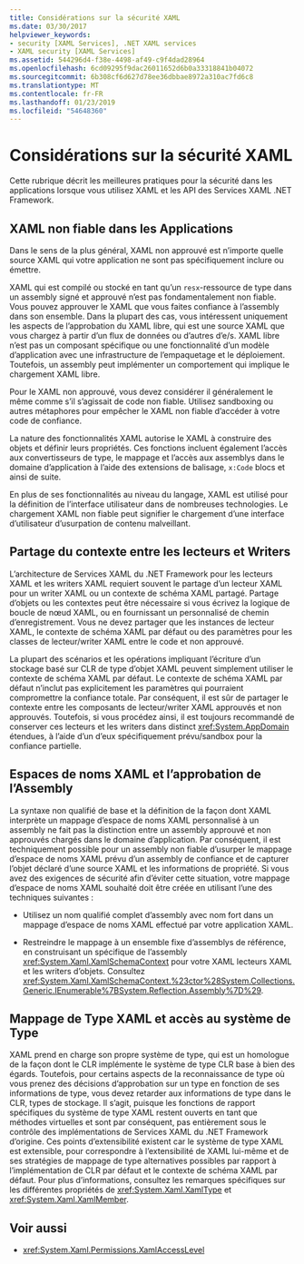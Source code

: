 ```yaml
---
title: Considérations sur la sécurité XAML
ms.date: 03/30/2017
helpviewer_keywords:
- security [XAML Services], .NET XAML services
- XAML security [XAML Services]
ms.assetid: 544296d4-f38e-4498-af49-c9f4dad28964
ms.openlocfilehash: 6cd09295f9dac26011652d6b0a33318841b04072
ms.sourcegitcommit: 6b308cf6d627d78ee36dbbae8972a310ac7fd6c8
ms.translationtype: MT
ms.contentlocale: fr-FR
ms.lasthandoff: 01/23/2019
ms.locfileid: "54648360"
---
```

# <a name="xaml-security-considerations"></a>Considérations sur la sécurité XAML
Cette rubrique décrit les meilleures pratiques pour la sécurité dans les applications lorsque vous utilisez XAML et les API des Services XAML .NET Framework.  
  
## <a name="untrusted-xaml-in-applications"></a>XAML non fiable dans les Applications  
 Dans le sens de la plus général, XAML non approuvé est n’importe quelle source XAML qui votre application ne sont pas spécifiquement inclure ou émettre.  
  
 XAML qui est compilé ou stocké en tant qu’un `resx`-ressource de type dans un assembly signé et approuvé n’est pas fondamentalement non fiable. Vous pouvez approuver le XAML que vous faites confiance à l’assembly dans son ensemble. Dans la plupart des cas, vous intéressent uniquement les aspects de l’approbation du XAML libre, qui est une source XAML que vous chargez à partir d’un flux de données ou d’autres d’e/s. XAML libre n’est pas un composant spécifique ou une fonctionnalité d’un modèle d’application avec une infrastructure de l’empaquetage et le déploiement. Toutefois, un assembly peut implémenter un comportement qui implique le chargement XAML libre.  
  
 Pour le XAML non approuvé, vous devez considérer il généralement le même comme s’il s’agissait de code non fiable. Utilisez sandboxing ou autres métaphores pour empêcher le XAML non fiable d’accéder à votre code de confiance.  
  
 La nature des fonctionnalités XAML autorise le XAML à construire des objets et définir leurs propriétés. Ces fonctions incluent également l’accès aux convertisseurs de type, le mappage et l’accès aux assemblys dans le domaine d’application à l’aide des extensions de balisage, `x:Code` blocs et ainsi de suite.  
  
 En plus de ses fonctionnalités au niveau du langage, XAML est utilisé pour la définition de l’interface utilisateur dans de nombreuses technologies. Le chargement XAML non fiable peut signifier le chargement d’une interface d’utilisateur d’usurpation de contenu malveillant.  
  
## <a name="sharing-context-between-readers-and-writers"></a>Partage du contexte entre les lecteurs et Writers  
 L’architecture de Services XAML du .NET Framework pour les lecteurs XAML et les writers XAML requiert souvent le partage d’un lecteur XAML pour un writer XAML ou un contexte de schéma XAML partagé. Partage d’objets ou les contextes peut être nécessaire si vous écrivez la logique de boucle de nœud XAML, ou en fournissant un personnalisé de chemin d’enregistrement. Vous ne devez partager que les instances de lecteur XAML, le contexte de schéma XAML par défaut ou des paramètres pour les classes de lecteur/writer XAML entre le code et non approuvé.  
  
 La plupart des scénarios et les opérations impliquant l’écriture d’un stockage basé sur CLR de type d’objet XAML peuvent simplement utiliser le contexte de schéma XAML par défaut. Le contexte de schéma XAML par défaut n’inclut pas explicitement les paramètres qui pourraient compromettre la confiance totale. Par conséquent, il est sûr de partager le contexte entre les composants de lecteur/writer XAML approuvés et non approuvés. Toutefois, si vous procédez ainsi, il est toujours recommandé de conserver ces lecteurs et les writers dans distinct <xref:System.AppDomain> étendues, à l’aide d’un d’eux spécifiquement prévu/sandbox pour la confiance partielle.  
  
## <a name="xaml-namespaces-and-assembly-trust"></a>Espaces de noms XAML et l’approbation de l’Assembly  
 La syntaxe non qualifié de base et la définition de la façon dont XAML interprète un mappage d’espace de noms XAML personnalisé à un assembly ne fait pas la distinction entre un assembly approuvé et non approuvés chargés dans le domaine d’application. Par conséquent, il est techniquement possible pour un assembly non fiable d’usurper le mappage d’espace de noms XAML prévu d’un assembly de confiance et de capturer l’objet déclaré d’une source XAML et les informations de propriété. Si vous avez des exigences de sécurité afin d’éviter cette situation, votre mappage d’espace de noms XAML souhaité doit être créée en utilisant l’une des techniques suivantes :  
  
-   Utilisez un nom qualifié complet d’assembly avec nom fort dans un mappage d’espace de noms XAML effectué par votre application XAML.  
  
-   Restreindre le mappage à un ensemble fixe d’assemblys de référence, en construisant un spécifique de l’assembly <xref:System.Xaml.XamlSchemaContext> pour votre XAML lecteurs XAML et les writers d’objets. Consultez <xref:System.Xaml.XamlSchemaContext.%23ctor%28System.Collections.Generic.IEnumerable%7BSystem.Reflection.Assembly%7D%29>.  
  
## <a name="xaml-type-mapping-and-type-system-access"></a>Mappage de Type XAML et accès au système de Type  
 XAML prend en charge son propre système de type, qui est un homologue de la façon dont le CLR implémente le système de type CLR base à bien des égards. Toutefois, pour certains aspects de la reconnaissance de type où vous prenez des décisions d’approbation sur un type en fonction de ses informations de type, vous devez retarder aux informations de type dans le CLR, types de stockage. Il s’agit, puisque les fonctions de rapport spécifiques du système de type XAML restent ouverts en tant que méthodes virtuelles et sont par conséquent, pas entièrement sous le contrôle des implémentations de Services XAML du .NET Framework d’origine. Ces points d’extensibilité existent car le système de type XAML est extensible, pour correspondre à l’extensibilité de XAML lui-même et de ses stratégies de mappage de type alternatives possibles par rapport à l’implémentation de CLR par défaut et le contexte de schéma XAML par défaut. Pour plus d’informations, consultez les remarques spécifiques sur les différentes propriétés de <xref:System.Xaml.XamlType> et <xref:System.Xaml.XamlMember>.  
  
## <a name="see-also"></a>Voir aussi
- <xref:System.Xaml.Permissions.XamlAccessLevel>
